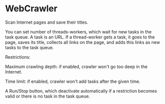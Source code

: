 # WebCrawler
Scan Internet pages and save their titles. 

You can set number of threads-workers, which wait for new tasks in the task queue. 
A task is an URL. If a thread-worker gets a task, it goes to the page, saves its title, collects all links on the page, 
and adds this links as new tasks to the task queue.

Restrictions:

Maximum crawling depth: if enabled, crawler won't go too deep in the Internet. 

Time limit: if enabled, crawler won't add tasks after the given time.

A Run/Stop button, which deactivate automatically if a restriction becomes valid or there is no task in the task queue.
